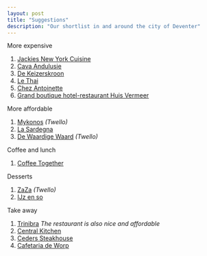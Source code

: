```yaml
---
layout: post
title: "Suggestions"
description: "Our shortlist in and around the city of Deventer"
---
```


More expensive

1. [Jackies New York Cuisine](https://www.jackiesnyc.com/)
2. [Cava Andulusie](https://www.cava-andalusie.nl/)
3. [De Keizerskroon](https://www.keizerskroondeventer.nl/)
4. [Le Thai](http://lethai.nl/)
5. [Chez Antoinette](http://www.chezantoinette.nl/)
6. [Grand boutique hotel-restaurant Huis Vermeer](https://www.hotelhuisvermeer.nl/)

More affordable

1. [Mykonos](http://www.mykonostwello.nl/) *(Twello)*
2. [La Sardegna](https://goo.gl/maps/MdMUBfFqFT52)
3. [De Waardige Waard](http://www.waardigewaard.nl/) *(Twello)*

Coffee and lunch

1. [Coffee Together](https://www.coffeetogether.nl/)

Desserts

1. [ZaZa](http://www.ijssalonzaza.nl/) *(Twello)*
2. [IJz en so](https://www.ijzenso.nl/)

Take away

1. [Trinibra](https://www.trinibra-deventer.nl/) *The restaurant is also nice and affordable*
2. [Central Kitchen](https://www.centralkitchen.nl/)
3. [Ceders Steakhouse](https://www.cederssteakhouse.nl/)
4. [Cafetaria de Worp](http://www.cafetariadeworp.nl/)
